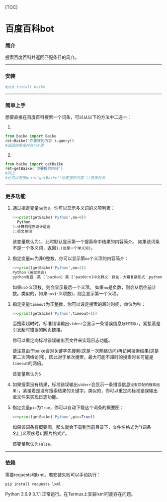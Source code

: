 [TOC]

# 百度百科bot

### 简介

搜索百度百科并返回匹配条目的简介。

------

### 安装

```python
#pip install baike
```



------

### 简单上手

想要直接在百度百科搜索一个词条，可以从以下的方法中二选一：

1.

```python
from baike import Baike
ret=Baike('你要搜的内容').query()
#返回结果保存在ret里
```

2.

```python
from baike import getBaike
ret=getBaike('你要搜的内容')
#同上
#也可以直接print(getBaike('你要搜的内容'))直接显示
```
------

### 更多功能

1. 通过指定变量`no`为`0`，你可以显示多义词的义项列表：

   ```python
   >>>print(getBaike('Python',no=0))
     Python
   1:计算机程序设计语言
   2:英文单词
   ```
   该变量默认为`1`，此时默认显示第一个搜索命中结果的内容简介。
   如果该词条不是一个多义词，返回`1.(这是一个单义词)`。
   
2. 指定变量`no`为非0整数，你可以显示第`no`个义项的内容简介：
   
   ```Python
   >>>print(getBaike('Python',no=2))
   Python（英文单词）
   python发音：英 [ˈpaɪθən] 美 [ˈpaɪθɑ:n]中文释义：巨蛇，大蟒复数形式：pythons
   ```
   如果`no`>义项数，则会显示最后一个义项。
   如果`no`是负数，则会从后往前计数。类似的，如果`no`<(-义项数)，则会显示第一个义项。
   
3. 指定变量`timeout`为正整数，你可以设定搜索的超时时间，单位为秒：

   ```Python
   >>>print(getBaike('Python',timeout=1))
   ```
   当搜索超时时，标准错误输出`stderr`会显示一条错误信息`超时错误:`，紧接着是引发超时错误的网页链接。

   你可以重定向标准错误输出至文件来实现日志功能。

   请注意由于baike会对关键字先搜索(这是一次网络访问)再访问搜索结果(这是第二次网络访问)，因此对于单次搜索，最大可能不超时的搜索时长可能是`timeout`的两倍。

   该变量默认为`5`

4. 如果搜索没有结果，标准错误输出`stderr`会显示一条错误信息`没有匹配的搜索结果:`，紧接着是没有搜索结果的关键字。类似的，你可以重定向标准错误输出至文件来实现日志功能。

5. 指定变量`pic`为`True`，你可以自动下载这个词条的概要图：

   ```Python
   >>>print(getBaike('Python',pic=True))
   ```

   如果该词条有概要图，那么就会下载到当前目录下，文件名格式为"(词条名)_(义项序号).(图片格式)"。

   该变量默认为`False`。

------

### 依赖

需要requests和lxml。若安装失败可以手动执行：

```python
pip install requests lxml
```

Python 3.6.9 3.7.1 正常运行。在Termux上安装lxml可能存在问题。
